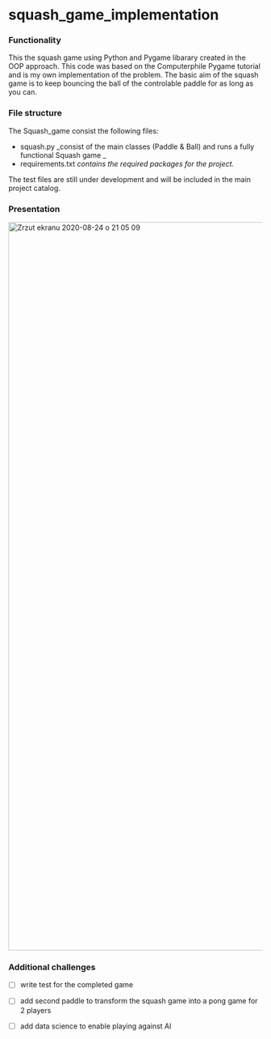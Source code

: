# squash_game_implementation

### Functionality

This the squash game using Python and Pygame libarary created in the OOP approach. This code was based on the Computerphile Pygame tutorial and is my own implementation of the problem.
The basic aim of the squash game is to keep bouncing the ball of the controlable paddle for as long as you can.

### File structure
The Squash_game consist the following files:
- squash.py _consist of the main classes (Paddle & Ball) and runs a fully functional Squash game _
- requirements.txt _contains the required packages for the project._


The test files are still under development and will be included in the main project catalog. 

### Presentation

<img width="1440" alt="Zrzut ekranu 2020-08-24 o 21 05 09" src="https://user-images.githubusercontent.com/54006852/91086512-4e60e800-e64f-11ea-8c2d-5e420dc28cb2.png">










### Additional challenges

- [ ] write test for the completed game
- [ ] add second paddle to transform the squash game into a pong game for 2 players
- [ ] add data science to enable playing against AI


